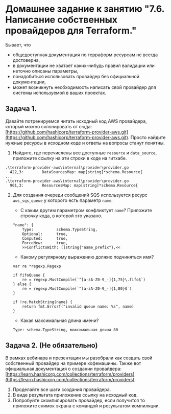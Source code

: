 # Домашнее задание к занятию "7.6. Написание собственных провайдеров для Terraform."

Бывает, что 
* общедоступная документация по терраформ ресурсам не всегда достоверна,
* в документации не хватает каких-нибудь правил валидации или неточно описаны параметры,
* понадобиться использовать провайдер без официальной документации,
* может возникнуть необходимость написать свой провайдер для системы используемой в ваших проектах.   

## Задача 1. 
Давайте потренируемся читать исходный код AWS провайдера, который можно склонировать от сюда: 
[https://github.com/hashicorp/terraform-provider-aws.git](https://github.com/hashicorp/terraform-provider-aws.git).
Просто найдите нужные ресурсы в исходном коде и ответы на вопросы станут понятны.  


1. Найдите, где перечислены все доступные `resource` и `data_source`, приложите ссылку на эти строки в коде на 
гитхабе.

```
.\terraform-provider-aws\internal\provider\provider.go
  422,3: 		DataSourcesMap: map[string]*schema.Resource{
...    
.\terraform-provider-aws\internal\provider\provider.go
  901,3: 		ResourcesMap: map[string]*schema.Resource{
```
2. Для создания очереди сообщений SQS используется ресурс `aws_sqs_queue` у которого есть параметр `name`. 
    * С каким другим параметром конфликтует `name`? Приложите строчку кода, в которой это указано.

    ```
    "name": {
        Type:          schema.TypeString,
        Optional:      true,
        Computed:      true,
        ForceNew:      true,
        >>ConflictsWith: []string{"name_prefix"},<<
    ```

    * Какому регулярному выражению должно подчиняться имя?

    ```
    var re *regexp.Regexp

    if fifoQueue {
        re = regexp.MustCompile(`^[a-zA-Z0-9_-]{1,75}\.fifo$`)
    } else {
        re = regexp.MustCompile(`^[a-zA-Z0-9_-]{1,80}$`)
    }

    if !re.MatchString(name) {
        return fmt.Errorf("invalid queue name: %s", name)
    }
    ```
    
    * Какая максимальная длина имени?

    ```
    Type: schema.TypeString, максимальная длина 80
    ```

## Задача 2. (Не обязательно) 
В рамках вебинара и презентации мы разобрали как создать свой собственный провайдер на примере кофемашины. 
Также вот официальная документация о создании провайдера: 
[https://learn.hashicorp.com/collections/terraform/providers](https://learn.hashicorp.com/collections/terraform/providers).

1. Проделайте все шаги создания провайдера.
2. В виде результата приложение ссылку на исходный код.
3. Попробуйте скомпилировать провайдер, если получится то приложите снимок экрана с командой и результатом компиляции.